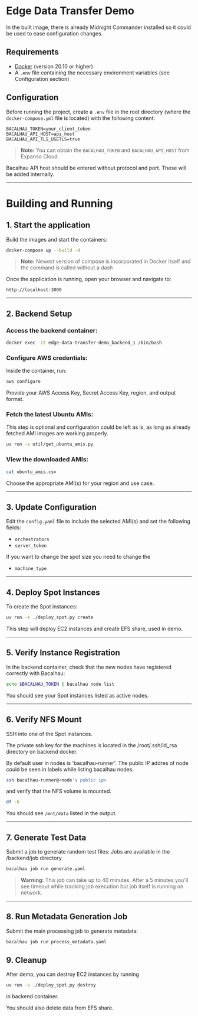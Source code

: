 # Edge Data Transfer Demo

In the built image, there is already Midnight Commander installed so it could be used 
to ease configuration changes.

## Requirements

- [Docker](https://www.docker.com/get-started) (version 20.10 or higher)
- A `.env` file containing the necessary environment variables (see Configuration section)

## Configuration

Before running the project, create a `.env` file in the root directory (where the `docker-compose.yml` file is located) with the following content:

```env
BACALHAU_TOKEN=your_client_token
BACALHAU_API_HOST=api_host
BACALHAU_API_TLS_USETLS=true
```

> **Note:** You can obtain the `BACALHAU_TOKEN` and `BACALHAU_API_HOST` from Expanso Cloud.

Bacalhau API host should be entered without protocol and port. These will be added internally.

---

# Building and Running

## 1. Start the application

Build the images and start the containers:

```bash
docker-compose up --build -d
```

> **Note:** Newest version of compose is incorporated in Docker itself and the command is called without a dash


Once the application is running, open your browser and navigate to:

```
http://localhost:3000
```

---

## 2. Backend Setup

### Access the backend container:

```bash
docker exec -it edge-data-transfer-demo_backend_1 /bin/bash
```

### Configure AWS credentials:

Inside the container, run:

```bash
aws configure
```

Provide your AWS Access Key, Secret Access Key, region, and output format.

### Fetch the latest Ubuntu AMIs:

This step is optional and configuration could be left as is, as long as already fetched
AMI images are working properly.

```bash
uv run -s util/get_ubuntu_amis.py
```

### View the downloaded AMIs:

```bash
cat ubuntu_amis.csv
```

Choose the appropriate AMI(s) for your region and use case.

---

## 3. Update Configuration

Edit the `config.yaml` file to include the selected AMI(s) and set the following fields:

- `orchestrators`
- `server_token`

If you want to change the spot size you need to change the

- `machine_type`

---

## 4. Deploy Spot Instances

To create the Spot instances:

```bash
uv run -s ./deploy_spot.py create
```
This step will deploy EC2 instances and create EFS share, used in demo.

---

## 5. Verify Instance Registration

In the backend container, check that the new nodes have registered correctly with Bacalhau:

```bash
echo $BACALHAU_TOKEN | bacalhau node list
```

You should see your Spot instances listed as active nodes.

---

## 6. Verify NFS Mount

SSH into one of the Spot instances.

The private ssh key for the machines is located in the /root/.ssh/id_rsa directory on backend docker.

By default user in nodes is 'bacalhau-runner'. The public IP addres of node could be seen in labels while listing bacalhau nodes.

```bash
ssh bacalhau-runner@<node's public ip>
```
 and verify that the NFS volume is mounted.
```bash
df -h
```

You should see `/mnt/data` listed in the output.

---

## 7. Generate Test Data

Submit a job to generate random test files:
Jobs are available in the /backend/job directory
```bash
bacalhau job run generate.yaml
```

> **Warning:** This job can take up to 40 minutes. After a 5 minutes you'll see timeout while tracking job execution but job itself is running on network.

---

## 8. Run Metadata Generation Job

Submit the main processing job to generate metadata:

```bash
bacalhau job run process_metadata.yaml
```

## 9. Cleanup

After demo, you can destroy EC2 instances by running 

```bash
uv run -s ./deploy_spot.py destroy
```
in backend container.

You should also delete data from EFS share.
